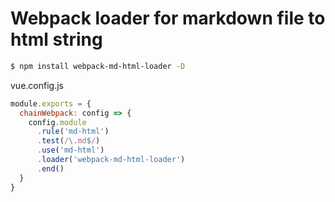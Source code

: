 # Webpack loader for markdown file to html string

```bash
$ npm install webpack-md-html-loader -D
```

vue.config.js
```js
module.exports = {
  chainWebpack: config => {
    config.module
      .rule('md-html')
      .test(/\.md$/)
      .use('md-html')
      .loader('webpack-md-html-loader')
      .end()
  }
}
```